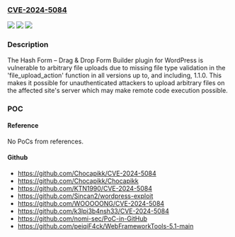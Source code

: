 ### [CVE-2024-5084](https://cve.mitre.org/cgi-bin/cvename.cgi?name=CVE-2024-5084)
![](https://img.shields.io/static/v1?label=Product&message=Hash%20Form%20%E2%80%93%20Drag%20%26%20Drop%20Form%20Builder&color=blue)
![](https://img.shields.io/static/v1?label=Version&message=*%3C%3D%201.1.0%20&color=brighgreen)
![](https://img.shields.io/static/v1?label=Vulnerability&message=CWE-434%20Unrestricted%20Upload%20of%20File%20with%20Dangerous%20Type&color=brighgreen)

### Description

The Hash Form – Drag & Drop Form Builder plugin for WordPress is vulnerable to arbitrary file uploads due to missing file type validation in the 'file_upload_action' function in all versions up to, and including, 1.1.0. This makes it possible for unauthenticated attackers to upload arbitrary files on the affected site's server which may make remote code execution possible.

### POC

#### Reference
No PoCs from references.

#### Github
- https://github.com/Chocapikk/CVE-2024-5084
- https://github.com/Chocapikk/Chocapikk
- https://github.com/KTN1990/CVE-2024-5084
- https://github.com/Sincan2/wordpress-exploit
- https://github.com/WOOOOONG/CVE-2024-5084
- https://github.com/k3lpi3b4nsh33/CVE-2024-5084
- https://github.com/nomi-sec/PoC-in-GitHub
- https://github.com/peiqiF4ck/WebFrameworkTools-5.1-main

